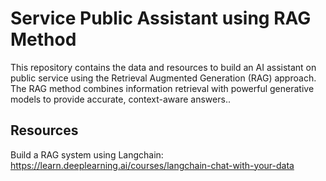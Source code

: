 # Service Public Assistant using RAG Method

This repository contains the data and resources to build an AI assistant on public service using the Retrieval Augmented Generation (RAG) approach. The RAG method combines information retrieval with powerful generative models to provide accurate, context-aware answers.. 

## Resources
Build a RAG system using Langchain: https://learn.deeplearning.ai/courses/langchain-chat-with-your-data